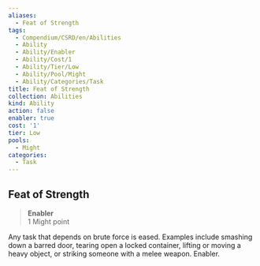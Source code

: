 ```yaml
---
aliases:
  - Feat of Strength
tags:
  - Compendium/CSRD/en/Abilities
  - Ability
  - Ability/Enabler
  - Ability/Cost/1
  - Ability/Tier/Low
  - Ability/Pool/Might
  - Ability/Categories/Task
title: Feat of Strength
collection: Abilities
kind: Ability
action: false
enabler: true
cost: '1'
tier: Low
pools:
  - Might
categories:
  - Task
---
```

## Feat of Strength  
>**Enabler**  
>1 Might point
  
Any task that depends on brute force is eased. Examples include smashing down a barred door, tearing open a locked container, lifting or moving a heavy object, or striking someone with a melee weapon. Enabler.